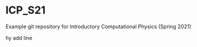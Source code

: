 # ICP_S21
Example git repository for Introductory Computational Physics (Spring 2021)


hy add line
